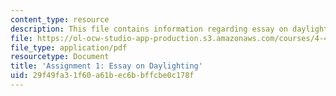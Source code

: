 ```yaml
---
content_type: resource
description: This file contains information regarding essay on daylighting.
file: https://ol-ocw-studio-app-production.s3.amazonaws.com/courses/4-430-daylighting-spring-2012/29f49fa31f60a61bec6bbffcbe0c178f_MIT4_430S12_hw1.pdf
file_type: application/pdf
resourcetype: Document
title: 'Assignment 1: Essay on Daylighting'
uid: 29f49fa3-1f60-a61b-ec6b-bffcbe0c178f
---
```

